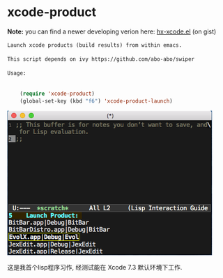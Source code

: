 # xcode-product


**Note:** you can find a newer developing verion here:
     [hx-xcode.el](https://gist.github.com/hex2010/51b76375f8f645aaceb8b4dd9afade45) (on gist)



	Launch xcode products (build results) from within emacs.

	This script depends on ivy https://github.com/abo-abo/swiper

	Usage:


```lisp

	(require 'xcode-product)
	(global-set-key (kbd "f6") 'xcode-product-launch)


```



![screenshot](./xcode-product-screenshot.png)

 这是我首个lisp程序习作, 经测试能在 Xcode 7.3 默认环境下工作.
